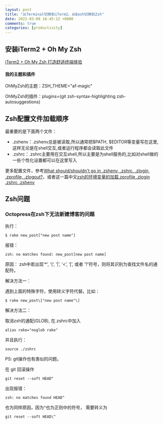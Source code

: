 ```yaml
---
layout: post
title: "从Terminal切换到iTerm2，从Bash切换到Zsh"
date: 2022-03-08 16:45:12 +0800
comments: true
categories: [productivity]
---
```


<!-- more -->

## 安装iTerm2 + Oh My Zsh

[iTerm2 + Oh My Zsh 打造舒适终端体验](https://segmentfault.com/a/1190000014992947)

#### 我的主题和插件
OhMyZsh的主题：ZSH_THEME="af-magic"

OhMyZsh的插件：plugins=(git zsh-syntax-highlighting zsh-autosuggestions)

## Zsh配置文件加载顺序
最重要的是下面两个文件：

* .zshenv：.zshenv总是被读取,所以通常把$PATH, $EDITOR等变量写在这里,这样无论是在shell交互,或者运行程序都会读取此文件
* .zshrc：.zshrc主要用在交互shell,所以主要是为shell服务的,比如对shell做的一些个性化设置都可以在这里写入

更多配置文件，参考[What should/shouldn't go in .zshenv, .zshrc, .zlogin, .zprofile, .zlogout?](https://unix.stackexchange.com/questions/71253/what-should-shouldnt-go-in-zshenv-zshrc-zlogin-zprofile-zlogout)，或者这一篇中文[zsh的环境变量的加载.zprofile .zlogin .zshrc .zshenv](http://blog.xsudo.com/2019/04/12/1445/)

## Zsh问题

### Octopress在zsh下无法新建博客的问题
执行：

    $ rake new_post["new post name"]

报错：

    zsh: no matches found: new_post[new post name]

原因：
zsh中若出现‘*’, ‘(’, ‘|’, ‘<’, ‘[’, 或者 ‘?’符号，则将其识别为查找文件名的通配符。

解决方法一：

遇到上面的特殊字符，使用转义字符代替。比如：

    $ rake new_post\["new post name"\]

解决方法二：

取消zsh的通配(GLOB), 在.zshrc中加入

    alias rake="noglob rake"

并且执行：

    source ./zshrc


PS: git操作也有类似的问题。

在 git 回滚操作

    git reset --soft HEAD^

出现报错：

    zsh: no matches found HEAD^

也为同样原因，因为^也为正则中的符号， 需要转义为

    git reset --soft HEAD\^

